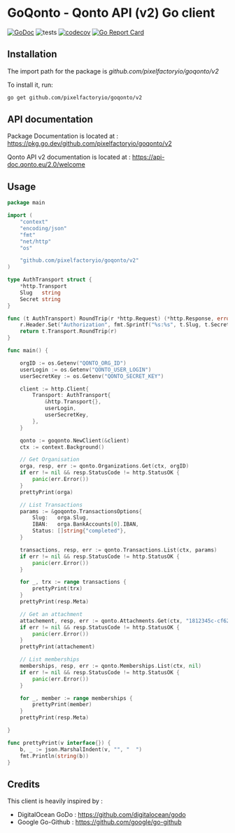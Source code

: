 # GoQonto - Qonto API (v2) Go client

[![GoDoc](https://img.shields.io/static/v1?label=godoc&message=reference&color=blue)](https://pkg.go.dev/github.com/pixelfactoryio/goqonto/v2)
![tests](https://github.com/pixelfactoryio/goqonto/workflows/tests/badge.svg?branch=master)
[![codecov](https://codecov.io/gh/pixelfactoryio/goqonto/branch/master/graph/badge.svg)](https://codecov.io/gh/pixelfactoryio/goqonto)
[![Go Report Card](https://goreportcard.com/badge/github.com/pixelfactoryio/goqonto)](https://goreportcard.com/report/github.com/pixelfactoryio/goqonto)

## Installation

The import path for the package is _github.com/pixelfactoryio/goqonto/v2_

To install it, run:

```bash
go get github.com/pixelfactoryio/goqonto/v2
```

## API documentation

Package Documentation is located at : <https://pkg.go.dev/github.com/pixelfactoryio/goqonto/v2>

Qonto API v2 documentation is located at : <https://api-doc.qonto.eu/2.0/welcome>

## Usage

```go
package main

import (
    "context"
    "encoding/json"
    "fmt"
    "net/http"
    "os"

    "github.com/pixelfactoryio/goqonto/v2"
)

type AuthTransport struct {
    *http.Transport
    Slug   string
    Secret string
}

func (t AuthTransport) RoundTrip(r *http.Request) (*http.Response, error) {
    r.Header.Set("Authorization", fmt.Sprintf("%s:%s", t.Slug, t.Secret))
    return t.Transport.RoundTrip(r)
}

func main() {

    orgID := os.Getenv("QONTO_ORG_ID")
    userLogin := os.Getenv("QONTO_USER_LOGIN")
    userSecretKey := os.Getenv("QONTO_SECRET_KEY")

    client := http.Client{
        Transport: AuthTransport{
            &http.Transport{},
            userLogin,
            userSecretKey,
        },
    }

    qonto := goqonto.NewClient(&client)
    ctx := context.Background()

    // Get Organisation
    orga, resp, err := qonto.Organizations.Get(ctx, orgID)
    if err != nil && resp.StatusCode != http.StatusOK {
        panic(err.Error())
    }
    prettyPrint(orga)

    // List Transactions
    params := &goqonto.TransactionsOptions{
        Slug:   orga.Slug,
        IBAN:   orga.BankAccounts[0].IBAN,
        Status: []string{"completed"},
    }

    transactions, resp, err := qonto.Transactions.List(ctx, params)
    if err != nil && resp.StatusCode != http.StatusOK {
        panic(err.Error())
    }

    for _, trx := range transactions {
        prettyPrint(trx)
    }
    prettyPrint(resp.Meta)

    // Get an attachment
    attachement, resp, err := qonto.Attachments.Get(ctx, "1812345c-cf62-49a0-bbb0-f654321678")
    if err != nil && resp.StatusCode != http.StatusOK {
        panic(err.Error())
    }
    prettyPrint(attachement)

    // List memberships
    memberships, resp, err := qonto.Memberships.List(ctx, nil)
    if err != nil && resp.StatusCode != http.StatusOK {
        panic(err.Error())
    }

    for _, member := range memberships {
        prettyPrint(member)
    }
    prettyPrint(resp.Meta)

}

func prettyPrint(v interface{}) {
    b, _ := json.MarshalIndent(v, "", "  ")
    fmt.Println(string(b))
}
```

## Credits

This client is heavily inspired by :

- DigitalOcean GoDo : <https://github.com/digitalocean/godo>
- Google Go-Github : <https://github.com/google/go-github>
